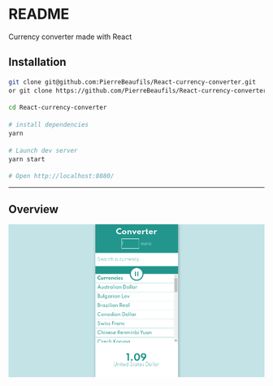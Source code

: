  README
===============

Currency converter made with React

Installation
--------------------



```sh
git clone git@github.com:PierreBeaufils/React-currency-converter.git
or git clone https://github.com/PierreBeaufils/React-currency-converter.git

cd React-currency-converter

# install dependencies
yarn 

# Launch dev server
yarn start 

# Open http://localhost:8080/
```



---

Overview
-------------------------------------------

![resultat](./overview.png)

